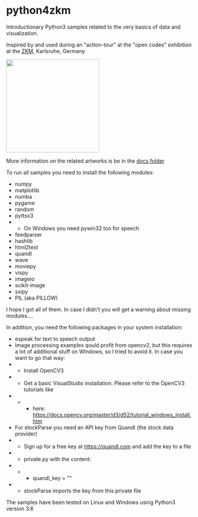 # python4zkm
Introductionary Python3 samples related to the very basics of data and visualization.

Inspired by and used during an "action-tour" at the "open codes" exhibition at the 
[ZKM](https://open-codes.zkm.de/en), Karlsruhe, Germany


<img src="https://zkm.de/media/styles/r17_1280/public/bild/ocii_plakat_dina1_final.jpg?itok=77xfS05w&c=e425af2cad7290dca592b01cdf1b1ca4" width="250">

More information on the related artworks is be in the [docs folder](../master/doc/opencodes.md)

To run all samples you need to install the following modules:

  * numpy
  * matplotlib
  * numba
  * pygame
  * random
  * pyttsx3
  *  * On Windows you need pywin32 too for speech 
  * feedparser
  * hashlib
  * html2text
  * quandl
  * wave
  * moviepy
  * vispy
  * imageio
  * scikit-image
  * sxipy
  * PIL (aka PILLOW)
  
I hope I got all of them. In case I didn't you will get a warning about missing modules....  


In addition, you need the following packages in your system installation:

  * espeak for text to speech output
  * Image processing examples qould profit from opencv2, but this requires a lot of additional stuff on WIndows, so I tried to avoid it. In case you want to go that way:
  * * Install OpenCV3
  * * Get a basic VisualStudio installation. Please refer to the OpenCV3 tutorials like
  *  * * here: https://docs.opencv.org/master/d3/d52/tutorial_windows_install.htm
  *  For stockParse you need an API key from Quandl (the stock data provider)
  *  * Sign up for a free key at https://quandl.com and add the key to a file
  *  * private.py with the content:
  *  * * quandl_key = "<the key you got from quandl>"
  *  * stockParse imports the key from this private file

The samples have been tested on Linux and Windows using Python3 version 3.6



